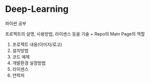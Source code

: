 # Deep-Learning
파이썬 공부

프로젝트의 설명, 사용방법, 라이센스 등을 기술 + Repo의 Main Page의 역할

1. 프로젝트 내용(이미지/로고)
2. 설치방법
3. 코드 예제
4. 개발환경 설정방법
5. 라이센스
6. 연락처

